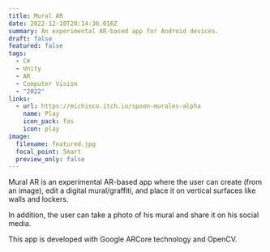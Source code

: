 ```yaml
---
title: Mural AR
date: 2022-12-10T20:14:36.016Z
summary: An experimental AR-based app for Android devices.
draft: false
featured: false
tags:
  - C#
  - Unity
  - AR
  - Computer Vision
  - "2022"
links:
  - url: https://michisco.itch.io/spoon-murales-alpha
    name: Play
    icon_pack: fas
    icon: play
image:
  filename: featured.jpg
  focal_point: Smart
  preview_only: false
---
```

Mural AR is an experimental AR-based app where the user can create (from an image), edit a digital mural/graffiti, and place it on vertical surfaces like walls and lockers.

I﻿n addition, the user can take a photo of his mural and share it on his social media.

T﻿his app is developed with Google ARCore technology and OpenCV.